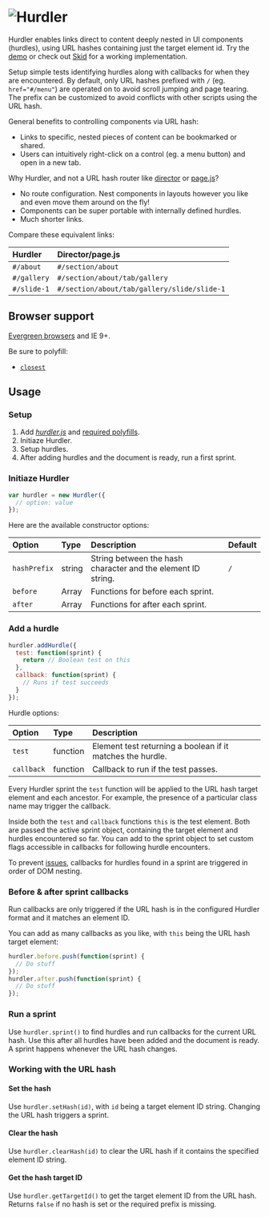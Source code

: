 # ![Hurdler](http://jaydenseric.com/shared/hurdler-logo.svg)

Hurdler enables links direct to content deeply nested in UI components (hurdles), using URL hashes containing just the target element id. Try the [demo](http://rawgit.com/jaydenseric/Hurdler/master/demo.html) or check out [Skid](https://github.com/jaydenseric/Skid) for a working implementation.

Setup simple tests identifying hurdles along with callbacks for when they are encountered. By default, only URL hashes prefixed with `/` (eg. `href="#/menu"`) are operated on to avoid scroll jumping and page tearing. The prefix can be customized to avoid conflicts with other scripts using the URL hash.

General benefits to controlling components via URL hash:

- Links to specific, nested pieces of content can be bookmarked or shared.
- Users can intuitively right-click on a control (eg. a menu button) and open in a new tab.

Why Hurdler, and not a URL hash router like [director](https://github.com/flatiron/director) or [page.js](https://github.com/visionmedia/page.js)?

- No route configuration. Nest components in layouts however you like and even move them around on the fly!
- Components can be super portable with internally defined hurdles.
- Much shorter links.

Compare these equivalent links:

Hurdler     | Director/page.js
:-----------|:-------------------------------------------
`#/about`   | `#/section/about`
`#/gallery` | `#/section/about/tab/gallery`
`#/slide-1` | `#/section/about/tab/gallery/slide/slide-1`

## Browser support

[Evergreen browsers](http://stackoverflow.com/a/19060334) and IE 9+.

Be sure to polyfill:

- [`closest`](https://dom.spec.whatwg.org/#dom-element-closest)

## Usage

### Setup

1. Add [*hurdler.js*](https://github.com/jaydenseric/Hurdler/blob/master/hurdler.js) and [required polyfills](https://github.com/jaydenseric/Hurdler#browser-support).
2. Initiaze Hurdler.
3. Setup hurdles.
4. After adding hurdles and the document is ready, run a first sprint.

### Initiaze Hurdler

```js
var hurdler = new Hurdler({
  // option: value
});
```

Here are the available constructor options:

Option       | Type     | Description                                                  | Default
:------------|:---------|:-------------------------------------------------------------|:-------
`hashPrefix` | string   | String between the hash character and the element ID string. | `/`
`before`     | Array    | Functions for before each sprint.                            |
`after`      | Array    | Functions for after each sprint.                             |

### Add a hurdle

```js
hurdler.addHurdle({
  test: function(sprint) {
    return // Boolean test on this
  },
  callback: function(sprint) {
    // Runs if test succeeds
  }
});
```

Hurdle options:

Option     | Type     | Description
:----------|:---------|:----------------------------------------------------------
`test`     | function | Element test returning a boolean if it matches the hurdle.
`callback` | function | Callback to run if the test passes.

Every Hurdler sprint the `test` function will be applied to the URL hash target element and each ancestor. For example, the presence of a particular class name may trigger the callback.

Inside both the `test` and `callback` functions `this` is the test element. Both are passed the active sprint object, containing the target element and hurdles encountered so far. You can add to the sprint object to set custom flags accessible in callbacks for following hurdle encounters.

To prevent [issues](https://github.com/jaydenseric/Hurdler/issues/1), callbacks for hurdles found in a sprint are triggered in order of DOM nesting.

### Before & after sprint callbacks

Run callbacks are only triggered if the URL hash is in the configured Hurdler format and it matches an element ID.

You can add as many callbacks as you like, with `this` being the URL hash target element:

```js
hurdler.before.push(function(sprint) {
  // Do stuff
});
hurdler.after.push(function(sprint) {
  // Do stuff
});
```

### Run a sprint

Use `hurdler.sprint()` to find hurdles and run callbacks for the current URL hash. Use this after all hurdles have been added and the document is ready. A sprint happens whenever the URL hash changes.

### Working with the URL hash

#### Set the hash

Use `hurdler.setHash(id)`, with `id` being a target element ID string. Changing the URL hash triggers a sprint.

#### Clear the hash

Use `hurdler.clearHash(id)` to clear the URL hash if it contains the specified element ID string.

#### Get the hash target ID

Use `hurdler.getTargetId()` to get the target element ID from the URL hash. Returns `false` if no hash is set or the required prefix is missing.
